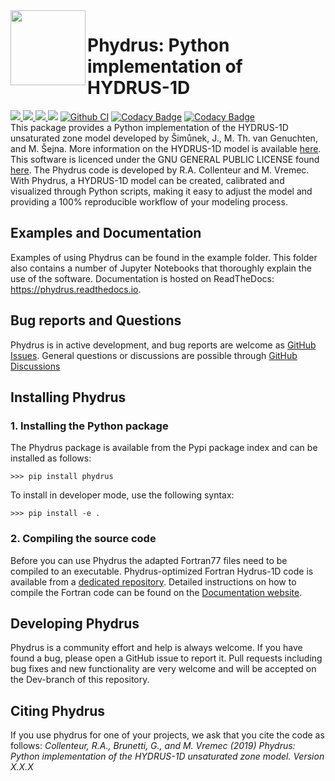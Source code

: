 <img src=https://github.com/phydrus/phydrus/blob/master/docs/_static/logo.png width=120, align=left>

# Phydrus: Python implementation of HYDRUS-1D

<a href="http://www.gnu.org/licenses/gpl-3.0.txt"><img src=https://img.shields.io/github/license/phydrus/phydrus> </a>
<a href="https://pypi.python.org/pypi/phydrus"> <img src=https://img.shields.io/pypi/pyversions/phydrus> </a>
<a href="https://github.com/phydrus/phydrus/releases"> <img src=https://img.shields.io/github/release-pre/phydrus/phydrus> </a>
<a href="https://phydrus.readthedocs.io/en/latest/?badge=latest"> <img src="https://readthedocs.org/projects/phydrus/badge/?version=latest"></a>
[![Github CI](https://github.com/phydrus/phydrus/actions/workflows/ci.yml/badge.svg)](https://github.com/phydrus/phydrus/actions/workflows/ci.yml)
[![Codacy Badge](https://api.codacy.com/project/badge/Grade/4235a7486bea41c8b09e2acfa5e93e5f)](https://www.codacy.com/gh/phydrus/phydrus?utm_source=github.com&amp;utm_medium=referral&amp;utm_content=phydrus/phydrus&amp;utm_campaign=Badge_Grade)
[![Codacy Badge](https://api.codacy.com/project/badge/Coverage/4235a7486bea41c8b09e2acfa5e93e5f)](https://www.codacy.com/gh/phydrus/phydrus?utm_source=github.com&utm_medium=referral&utm_content=phydrus/phydrus&utm_campaign=Badge_Coverage)
<br>
This package provides a Python implementation of the HYDRUS-1D unsaturated zone model developed by Šimůnek, J., M. Th. van Genuchten, and M. Šejna.
More information on the HYDRUS-1D model is available [here](https://www.pc-progress.com/en/Default.aspx?hydrus-1d). This software is licenced under the GNU GENERAL PUBLIC LICENSE found [here](http://www.gnu.org/licenses/gpl-3.0.txt). The Phydrus code is developed by R.A. Collenteur and M. Vremec. With Phydrus, a HYDRUS-1D model can be created, calibrated and visualized through Python scripts, making it easy to adjust the model and providing a 100% reproducible workflow of your modeling process.

## Examples and Documentation
Examples of using Phydrus can be found in the example folder. This folder also contains a number of Jupyter Notebooks that thoroughly explain the use of the software. Documentation is hosted on ReadTheDocs: https://phydrus.readthedocs.io. 

## Bug reports and Questions
Phydrus is in active development, and bug reports are welcome as [GitHub Issues](https://github.com/phydrus/phydrus/issues). General questions or 
discussions are possible through [GitHub Discussions](https://github.com/phydrus/phydrus/discussions)

## Installing Phydrus
### 1. Installing the Python package
The Phydrus package is available from the Pypi package index and can be installed as follows:

`>>> pip install phydrus`

To install in developer mode, use the following syntax:

`>>> pip install -e .`

### 2. Compiling the source code
Before you can use Phydrus the adapted Fortran77 files need to be compiled to an executable. Phydrus-optimized Fortran Hydrus-1D code is available 
from a [dedicated repository](https://github.com/phydrus/source_code). Detailed instructions on how to compile the Fortran code can be found on the [Documentation website](https://phydrus.readthedocs.io/en/latest/getting_started.html).
 
## Developing Phydrus
Phydrus is a community effort and help is always welcome. If you have found a bug, please open a GitHub issue to report it. Pull requests including bug fixes and new functionality are very welcome and will be accepted on the Dev-branch of this repository.

## Citing Phydrus
If you use phydrus for one of your projects, we ask that you cite the code as follows:
*Collenteur, R.A., Brunetti, G., and M. Vremec (2019) Phydrus: Python implementation of the HYDRUS-1D unsaturated zone model. Version X.X.X* 
